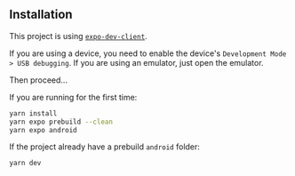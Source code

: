 ## Installation

This project is using [`expo-dev-client`](https://docs.expo.dev/develop/development-builds/introduction/).

If you are using a device, you need to enable the device's `Development Mode > USB debugging`.
If you are using an emulator, just open the emulator.

Then proceed...

If you are running for the first time:

```bash
yarn install
yarn expo prebuild --clean
yarn expo android
```

If the project already have a prebuild `android` folder:

```bash
yarn dev
```
